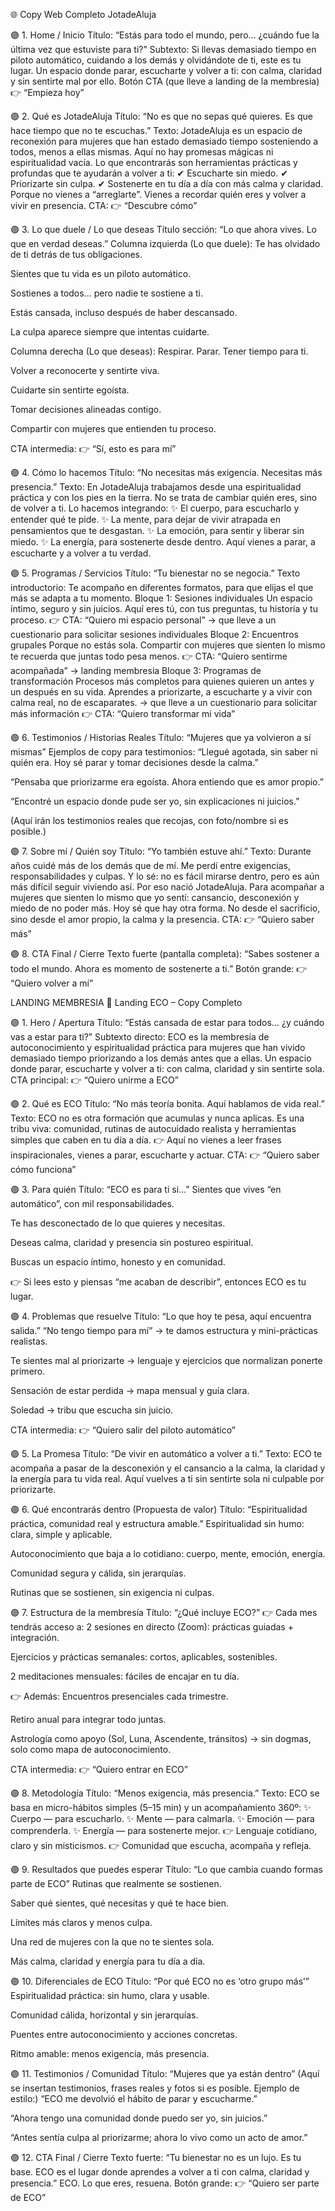🌐 Copy Web Completo JotadeAluja

🟣 1. Home / Inicio
Título:
 “Estás para todo el mundo, pero… ¿cuándo fue la última vez que estuviste para ti?”
Subtexto:
Si llevas demasiado tiempo en piloto automático, cuidando a los demás y olvidándote de ti, este es tu lugar.
Un espacio donde parar, escucharte y volver a ti: con calma, claridad y sin sentirte mal por ello.
Botón CTA (que lleve a landing de la membresia)
 👉 “Empieza hoy”

🟣 2. Qué es JotadeAluja
Título:
 “No es que no sepas qué quieres. Es que hace tiempo que no te escuchas.”
Texto:
JotadeAluja es un espacio de reconexión para mujeres que han estado demasiado tiempo sosteniendo a todos, menos a ellas mismas.
Aquí no hay promesas mágicas ni espiritualidad vacía.
Lo que encontrarás son herramientas prácticas y profundas que te ayudarán a volver a ti:
 ✔ Escucharte sin miedo.
 ✔ Priorizarte sin culpa.
 ✔ Sostenerte en tu día a día con más calma y claridad.
Porque no vienes a “arreglarte”. Vienes a recordar quién eres y volver a vivir en presencia.
CTA:
 👉 “Descubre cómo”

🟣 3. Lo que duele / Lo que deseas
Título sección:
 “Lo que ahora vives. Lo que en verdad deseas.”
Columna izquierda (Lo que duele):
Te has olvidado de ti detrás de tus obligaciones.


Sientes que tu vida es un piloto automático.


Sostienes a todos… pero nadie te sostiene a ti.


Estás cansada, incluso después de haber descansado.


La culpa aparece siempre que intentas cuidarte.


Columna derecha (Lo que deseas):
Respirar. Parar. Tener tiempo para ti.


Volver a reconocerte y sentirte viva.


Cuidarte sin sentirte egoísta.


Tomar decisiones alineadas contigo.


Compartir con mujeres que entienden tu proceso.


CTA intermedia:
 👉 “Sí, esto es para mí”

🟣 4. Cómo lo hacemos
Título:
 “No necesitas más exigencia. Necesitas más presencia.”
Texto:
En JotadeAluja trabajamos desde una espiritualidad práctica y con los pies en la tierra.
No se trata de cambiar quién eres, sino de volver a ti.
Lo hacemos integrando:
 ✨ El cuerpo, para escucharlo y entender qué te pide.
 ✨ La mente, para dejar de vivir atrapada en pensamientos que te desgastan.
 ✨ La emoción, para sentir y liberar sin miedo.
 ✨ La energía, para sostenerte desde dentro.
Aquí vienes a parar, a escucharte y a volver a tu verdad.

🟣 5. Programas / Servicios
Título:
 “Tu bienestar no se negocia.”
Texto introductorio:
 Te acompaño en diferentes formatos, para que elijas el que más se adapta a tu momento.
Bloque 1: Sesiones individuales
Un espacio íntimo, seguro y sin juicios.
Aquí eres tú, con tus preguntas, tu historia y tu proceso.
 👉 CTA: “Quiero mi espacio personal” -> que lleve a un cuestionario para solicitar sesiones individuales
Bloque 2: Encuentros grupales
Porque no estás sola.
Compartir con mujeres que sienten lo mismo te recuerda que juntas todo pesa menos.
 👉 CTA: “Quiero sentirme acompañada” -> landing membresia
Bloque 3: Programas de transformación
Procesos más completos para quienes quieren un antes y un después en su vida.
Aprendes a priorizarte, a escucharte y a vivir con calma real, no de escaparates. -> que lleve a un cuestionario para solicitar más información
 👉 CTA: “Quiero transformar mi vida”

🟣 6. Testimonios / Historias Reales
Título:
 “Mujeres que ya volvieron a sí mismas”
Ejemplos de copy para testimonios:
“Llegué agotada, sin saber ni quién era. Hoy sé parar y tomar decisiones desde la calma.”


“Pensaba que priorizarme era egoísta. Ahora entiendo que es amor propio.”


“Encontré un espacio donde pude ser yo, sin explicaciones ni juicios.”


(Aquí irán los testimonios reales que recojas, con foto/nombre si es posible.)

🟣 7. Sobre mí / Quién soy
Título:
 “Yo también estuve ahí.”
Texto:
 Durante años cuidé más de los demás que de mí.
 Me perdí entre exigencias, responsabilidades y culpas. Y lo sé: no es fácil mirarse dentro, pero es aún más difícil seguir viviendo así.
Por eso nació JotadeAluja.
 Para acompañar a mujeres que sienten lo mismo que yo sentí: cansancio, desconexión y miedo de no poder más.
Hoy sé que hay otra forma.
 No desde el sacrificio, sino desde el amor propio, la calma y la presencia.
CTA:
 👉 “Quiero saber más”


🟣 8. CTA Final / Cierre
Texto fuerte (pantalla completa):
 “Sabes sostener a todo el mundo.
 Ahora es momento de sostenerte a ti.”
Botón grande:
 👉 “Quiero volver a mí”


LANDING MEMBRESIA
🌿 Landing ECO – Copy Completo

🟣 1. Hero / Apertura
Título:
 “Estás cansada de estar para todos… ¿y cuándo vas a estar para ti?”
Subtexto directo:
 ECO es la membresía de autoconocimiento y espiritualidad práctica para mujeres que han vivido demasiado tiempo priorizando a los demás antes que a ellas.
 Un espacio donde parar, escucharte y volver a ti: con calma, claridad y sin sentirte sola.
CTA principal:
 👉 “Quiero unirme a ECO”

🟣 2. Qué es ECO
Título:
 “No más teoría bonita. Aquí hablamos de vida real.”
Texto:
 ECO no es otra formación que acumulas y nunca aplicas.
 Es una tribu viva: comunidad, rutinas de autocuidado realista y herramientas simples que caben en tu día a día.
👉 Aquí no vienes a leer frases inspiracionales, vienes a parar, escucharte y actuar.
CTA:
 👉 “Quiero saber cómo funciona”

🟣 3. Para quién
Título:
 “ECO es para ti si…”
Sientes que vives “en automático”, con mil responsabilidades.


Te has desconectado de lo que quieres y necesitas.


Deseas calma, claridad y presencia sin postureo espiritual.


Buscas un espacio íntimo, honesto y en comunidad.


👉 Si lees esto y piensas “me acaban de describir”, entonces ECO es tu lugar.

🟣 4. Problemas que resuelve
Título:
 “Lo que hoy te pesa, aquí encuentra salida.”
“No tengo tiempo para mí” → te damos estructura y mini-prácticas realistas.


Te sientes mal al priorizarte → lenguaje y ejercicios que normalizan ponerte primero.


Sensación de estar perdida → mapa mensual y guía clara.


Soledad → tribu que escucha sin juicio.


CTA intermedia:
 👉 “Quiero salir del piloto automático”

🟣 5. La Promesa
Título:
 “De vivir en automático a volver a ti.”
Texto:
 ECO te acompaña a pasar de la desconexión y el cansancio a la calma, la claridad y la energía para tu vida real.
 Aquí vuelves a ti sin sentirte sola ni culpable por priorizarte.

🟣 6. Qué encontrarás dentro (Propuesta de valor)
Título:
 “Espiritualidad práctica, comunidad real y estructura amable.”
Espiritualidad sin humo: clara, simple y aplicable.


Autoconocimiento que baja a lo cotidiano: cuerpo, mente, emoción, energía.


Comunidad segura y cálida, sin jerarquías.


Rutinas que se sostienen, sin exigencia ni culpas.



🟣 7. Estructura de la membresía
Título:
 “¿Qué incluye ECO?”
👉 Cada mes tendrás acceso a:
2 sesiones en directo (Zoom): prácticas guiadas + integración.


Ejercicios y prácticas semanales: cortos, aplicables, sostenibles.


2 meditaciones mensuales: fáciles de encajar en tu día.


👉 Además:
Encuentros presenciales cada trimestre.


Retiro anual para integrar todo juntas.


Astrología como apoyo (Sol, Luna, Ascendente, tránsitos) → sin dogmas, solo como mapa de autoconocimiento.


CTA intermedia:
 👉 “Quiero entrar en ECO”

🟣 8. Metodología
Título:
 “Menos exigencia, más presencia.”
Texto:
 ECO se basa en micro-hábitos simples (5–15 min) y un acompañamiento 360º:
 ✨ Cuerpo — para escucharlo.
 ✨ Mente — para calmarla.
 ✨ Emoción — para comprenderla.
 ✨ Energía — para sostenerte mejor.
👉 Lenguaje cotidiano, claro y sin misticismos.
 👉 Comunidad que escucha, acompaña y refleja.

🟣 9. Resultados que puedes esperar
Título:
 “Lo que cambia cuando formas parte de ECO”
Rutinas que realmente se sostienen.


Saber qué sientes, qué necesitas y qué te hace bien.


Límites más claros y menos culpa.


Una red de mujeres con la que no te sientes sola.


Más calma, claridad y energía para tu día a día.



🟣 10. Diferenciales de ECO
Título:
 “Por qué ECO no es ‘otro grupo más’”
Espiritualidad práctica: sin humo, clara y usable.


Comunidad cálida, horizontal y sin jerarquías.


Puentes entre autoconocimiento y acciones concretas.


Ritmo amable: menos exigencia, más presencia.



🟣 11. Testimonios / Comunidad
Título:
 “Mujeres que ya están dentro”
(Aquí se insertan testimonios, frases reales y fotos si es posible. Ejemplo de estilo:)
“ECO me devolvió el hábito de parar y escucharme.”


“Ahora tengo una comunidad donde puedo ser yo, sin juicios.”


“Antes sentía culpa al priorizarme; ahora lo vivo como un acto de amor.”



🟣 12. CTA Final / Cierre
Texto fuerte:
 “Tu bienestar no es un lujo. Es tu base.
 ECO es el lugar donde aprendes a volver a ti con calma, claridad y presencia.”
ECO. Lo que eres, resuena.
Botón grande:
 👉 “Quiero ser parte de ECO”


